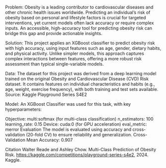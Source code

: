 Problem:
Obesity is a leading contributor to cardiovascular diseases and other chronic health issues worldwide. Predicting an individual’s risk of obesity based on personal and lifestyle factors is crucial for targeted interventions, yet current models often lack accuracy or require complex inputs. An accessible, high-accuracy tool for predicting obesity risk can bridge this gap and provide actionable insights.

Solution:
This project applies an XGBoost classifier to predict obesity risk with high accuracy, using input features such as age, gender, dietary habits, and physical activity. Unlike simpler models, this approach captures complex interactions between features, offering a more robust risk assessment than typical single-variable models.

Data:
The dataset for this project was derived from a deep learning model trained on the original Obesity and Cardiovascular Disease (CVD) Risk dataset. It contains features on individual characteristics and habits (e.g., age, weight, exercise frequency), with both training and test sets available.
Source: Kaggle Playground Series S4E2

Model:
An XGBoost Classifier was used for this task, with key hyperparameters:

Objective: multi:softmax (for multi-class classification)
n_estimators: 100
learning_rate: 0.15
Device: cuda:0 (for GPU acceleration)
eval_metric: merror
Evaluation
The model is evaluated using accuracy and cross-validation (20-fold CV) to ensure reliability and generalization.
Cross-Validation Mean Accuracy: 0.907

Citation
Walter Reade and Ashley Chow. Multi-Class Prediction of Obesity Risk. https://kaggle.com/competitions/playground-series-s4e2, 2024. Kaggle.

